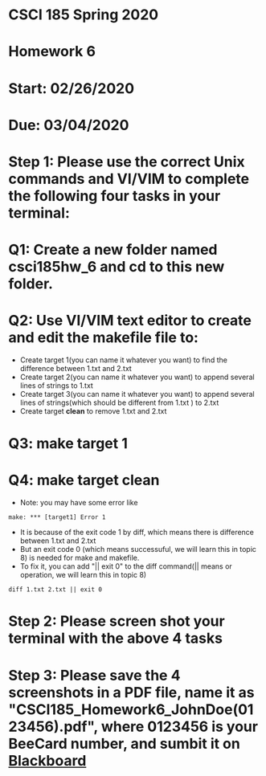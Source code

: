 # CSCI 185 Spring 2020
# Homework 6
# Start: 02/26/2020
# Due: 03/04/2020

# Step 1: Please use the correct Unix commands and VI/VIM to complete the following four tasks in your terminal:
# Q1: Create a new folder named csci185hw_6 and cd to this new folder. 
# Q2: Use VI/VIM text editor to create and edit the makefile file to:
+ Create target 1(you can name it whatever you want) to find the difference between 1.txt and 2.txt
+ Create target 2(you can name it whatever you want) to append several lines of strings to 1.txt
+ Create target 3(you can name it whatever you want) to append several lines of strings(which should be different from 1.txt ) to 2.txt
+ Create target **clean** to remove 1.txt and 2.txt
# Q3: **make** target 1
# Q4: **make** target **clean**

+ Note: you may have some error like
~~~
make: *** [target1] Error 1
~~~
+ It is because of the exit code 1 by diff, which means there is difference between 1.txt and 2.txt
+ But an exit code 0 (which means successuful, we will learn this in topic 8) is needed for make and makefile.
+ To fix it, you can add "|| exit 0" to the diff command(|| means or operation, we will learn this in topic 8)
~~~
diff 1.txt 2.txt || exit 0
~~~



# Step 2: Please screen shot your terminal with the above 4 tasks
# Step 3: Please save the 4 screenshots in a PDF file, name it as "CSCI185_Homework6_JohnDoe(0123456).pdf", where 0123456 is your BeeCard number, and sumbit it on [Blackboard](https://blackboard.sau.edu/webapps/login/)
